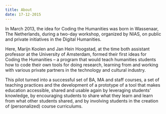 ```yaml
---
title: About
date: 17-12-2015
---
```

In March 2013, the idea for Coding the Humanities was born in Wassenaar, The Netherlands, during a two-day workshop, organized by NIAS, on public and private initiatives in the Digital Humanities.

Here, Marijn Koolen and Jan Hein Hoogstad, at the time both assistant professor at the University of Amsterdam, formed their first ideas for Coding the Humanities – a program that would teach humanities students how to code their own tools for doing research, learning from and working with various private partners in the technology and cultural industry. 

This pilot turned into a successful set of BA, MA and staff courses, a set of teaching practices and the development of a prototype of a tool that makes education accessible, shared and usable again by leveraging students’ knowledge, by encouraging students to share what they learn and learn from what other students shared, and by involving students in the creation of (personalized) course curriculums.
